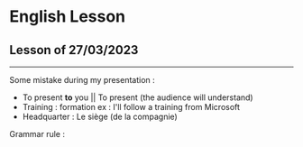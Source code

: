 # English Lesson

## Lesson of 27/03/2023
---

Some mistake during my presentation :

- To present **to** you || To present (the audience will understand)
- Training : formation
ex : I'll follow a training from Microsoft
- Headquarter : Le siège (de la compagnie)

Grammar rule :
